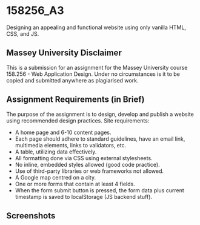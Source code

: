 # 158256_A3
Designing an appealing and functional website using only vanilla HTML, CSS, and JS.
## Massey University Disclaimer
This is a submission for an assignment for the Massey University course 158.256 - Web Application Design. Under no circumstances is it to be copied and submitted anywhere as plagiarised work.
## Assignment Requirements (in Brief)
The purpose of the assignment is to design, develop and publish a website using recommended design practices.
Site requirements:
- A home page and 6-10 content pages.
- Each page should adhere to standard guidelines, have an email link, multimedia elements, links to validators, etc. 
- A table, utilizing data effectively.
- All formatting done via CSS using external stylesheets.
- No inline, embedded styles allowed (good code practice).
- Use of third-party libraries or web frameworks not allowed.
- A Google map centred on a city.
- One or more forms that contain at least 4 fields.
- When the form submit button is pressed, the form data plus current timestamp is saved to localStorage (JS backend stuff).
## Screenshots
